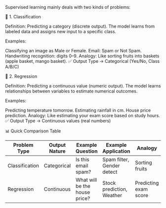 Supervised learning mainly deals with two kinds of problems:

🔹 1. Classification

Definition: Predicting a category (discrete output).
The model learns from labeled data and assigns new input to a specific class.

Examples:

Classifying an image as Male or Female.
Email: Spam or Not Spam.
Handwriting recognition: digits 0–9.
Analogy: Like sorting fruits into baskets (apple basket, mango basket).
✅ Output Type → Categorical (Yes/No, Class A/B/C)

🔹 2. Regression

Definition: Predicting a continuous value (numeric output).
The model learns relationships between variables to estimate numerical outcomes.

Examples:

Predicting temperature tomorrow.
Estimating rainfall in cm.
House price prediction.
Analogy: Like estimating your exam score based on study hours.
✅ Output Type → Continuous values (real numbers)

📊 Quick Comparison Table

| Problem Type   | Output Nature | Example Question              | Example Application        | Analogy               |
| -------------- | ------------- | ----------------------------- | -------------------------- | --------------------- |
| Classification | Categorical   | Is this email spam?           | Spam filter, Gender detect | Sorting fruits        |
| Regression     | Continuous    | What will be the house price? | Stock prediction, Weather  | Predicting exam score |
